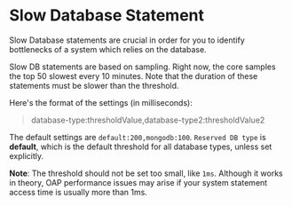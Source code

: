 # Slow Database Statement
Slow Database statements are crucial in order for you to identify bottlenecks of a system which relies on the database.

Slow DB statements are based on sampling. Right now, the core samples the top 50 slowest every 10 minutes.
Note that the duration of these statements must be slower than the threshold.

Here's the format of the settings (in milliseconds):
> database-type:thresholdValue,database-type2:thresholdValue2

The default settings are `default:200,mongodb:100`. `Reserved DB type` is **default**, which is the default threshold for all
database types, unless set explicitly.

**Note**: The threshold should not be set too small, like `1ms`. Although it works in theory, OAP performance issues may arise if your system statement access time is usually more than 1ms.

